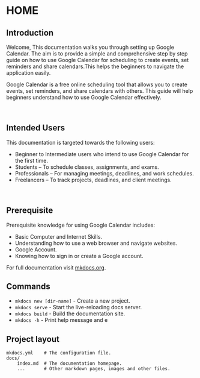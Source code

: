 # HOME

## Introduction 

Welcome, This documentation walks you through setting up Google Calendar. The aim is to provide a simple and comprehensive step by step guide on how to use Google Calendar for scheduling to create events, set reminders and share calendars.This helps the beginners to navigate the application easily.

Google Calendar is a free online scheduling tool that allows you to create events, set reminders, and share calendars with others. This guide will help beginners understand how to use Google Calendar effectively.

<br>

## Intended Users

This documentation is targeted towards the following users:

+ Beginner to Intermediate users who intend to use Google Calendar for the first time.  
+ Students – To schedule classes, assignments, and exams.  
+ Professionals – For managing meetings, deadlines, and work schedules.  
+ Freelancers – To track projects, deadlines, and client meetings.  


<br>

## Prerequisite  

Prerequisite knowledge for using Google Calendar includes:  

+ Basic Computer and Internet Skills.  
+ Understanding how to use a web browser and navigate websites.    
+ Google Account.  
+ Knowing how to sign in or create a Google account.  






For full documentation visit [mkdocs.org](https://www.mkdocs.org).

## Commands

* `mkdocs new [dir-name]` - Create a new project.
* `mkdocs serve` - Start the live-reloading docs server.
* `mkdocs build` - Build the documentation site.
* `mkdocs -h` - Print help message and e

## Project layout

    mkdocs.yml    # The configuration file.
    docs/
        index.md  # The documentation homepage.
        ...       # Other markdown pages, images and other files.


